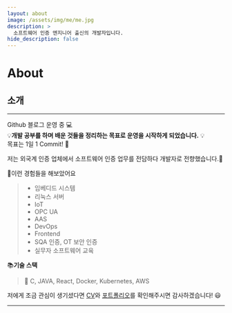 ```yaml
---
layout: about
image: /assets/img/me/me.jpg
description: >
  소프트웨어 인증 엔지니어 출신의 개발자입니다.
hide_description: false
---
```


# About

<!--author-->


## 소개
---
Github 블로그 운영 중 💻  
💡__개발 공부를 하며 배운 것들을 정리하는 목표로 운영을 시작하게 되었습니다.__ 💡  
목표는 1일 1 Commit! 💪

저는 외국계 인증 업체에서 소프트웨어 인증 업무를 전담하다 개발자로 전향했습니다.📜

📖이런 경험들을 해보았어요
> - 임베디드 시스템
> - 리눅스 서버
> - IoT
> - OPC UA
> - AAS
> - DevOps
> - Frontend
> - SQA 인증, OT 보안 인증
> - 실무자 소프트웨어 교육

📚**기술 스택**

> 📝 C, JAVA, React, Docker, Kubernetes, AWS

저에게 조금 관심이 생기셨다면 [CV](/assets/CV_PJW.pdf)와 [포트폴리오](https://jw-portfolio.github.io/)를 확인해주시면 감사하겠습니다! 😃



---
